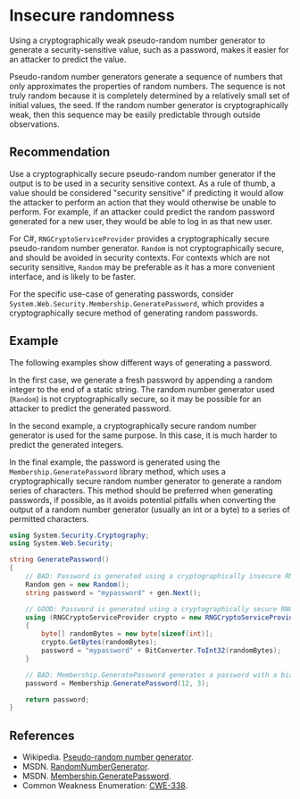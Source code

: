 # Insecure randomness
Using a cryptographically weak pseudo-random number generator to generate a security-sensitive value, such as a password, makes it easier for an attacker to predict the value.

Pseudo-random number generators generate a sequence of numbers that only approximates the properties of random numbers. The sequence is not truly random because it is completely determined by a relatively small set of initial values, the seed. If the random number generator is cryptographically weak, then this sequence may be easily predictable through outside observations.


## Recommendation
Use a cryptographically secure pseudo-random number generator if the output is to be used in a security sensitive context. As a rule of thumb, a value should be considered "security sensitive" if predicting it would allow the attacker to perform an action that they would otherwise be unable to perform. For example, if an attacker could predict the random password generated for a new user, they would be able to log in as that new user.

For C\#, `RNGCryptoServiceProvider` provides a cryptographically secure pseudo-random number generator. `Random` is not cryptographically secure, and should be avoided in security contexts. For contexts which are not security sensitive, `Random` may be preferable as it has a more convenient interface, and is likely to be faster.

For the specific use-case of generating passwords, consider `System.Web.Security.Membership.GeneratePassword`, which provides a cryptographically secure method of generating random passwords.


## Example
The following examples show different ways of generating a password.

In the first case, we generate a fresh password by appending a random integer to the end of a static string. The random number generator used (`Random`) is not cryptographically secure, so it may be possible for an attacker to predict the generated password.

In the second example, a cryptographically secure random number generator is used for the same purpose. In this case, it is much harder to predict the generated integers.

In the final example, the password is generated using the `Membership.GeneratePassword` library method, which uses a cryptographically secure random number generator to generate a random series of characters. This method should be preferred when generating passwords, if possible, as it avoids potential pitfalls when converting the output of a random number generator (usually an int or a byte) to a series of permitted characters.


```csharp
using System.Security.Cryptography;
using System.Web.Security;

string GeneratePassword()
{
    // BAD: Password is generated using a cryptographically insecure RNG
    Random gen = new Random();
    string password = "mypassword" + gen.Next();

    // GOOD: Password is generated using a cryptographically secure RNG
    using (RNGCryptoServiceProvider crypto = new RNGCryptoServiceProvider())
    {
        byte[] randomBytes = new byte[sizeof(int)];
        crypto.GetBytes(randomBytes);
        password = "mypassword" + BitConverter.ToInt32(randomBytes);
    }

    // BAD: Membership.GeneratePassword generates a password with a bias
    password = Membership.GeneratePassword(12, 3);

    return password;
}

```

## References
* Wikipedia. [Pseudo-random number generator](http://en.wikipedia.org/wiki/Pseudorandom_number_generator).
* MSDN. [RandomNumberGenerator](http://msdn.microsoft.com/en-us/library/system.security.cryptography.randomnumbergenerator.aspx).
* MSDN. [Membership.GeneratePassword](https://msdn.microsoft.com/en-us/library/system.web.security.membership.generatepassword(v=vs.110).aspx).
* Common Weakness Enumeration: [CWE-338](https://cwe.mitre.org/data/definitions/338.html).
